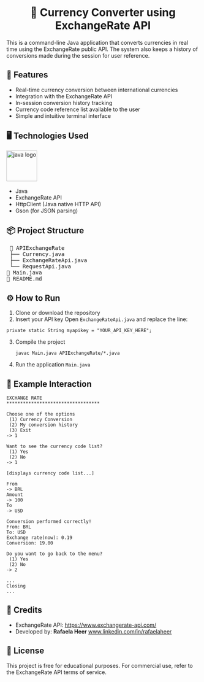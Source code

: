 <h1 align="center">💱 Currency Converter using ExchangeRate API</h1>

This is a command-line Java application that converts currencies in real time using the ExchangeRate public API.
The system also keeps a history of conversions made during the session for user reference.

## 🚀 Features
- Real-time currency conversion between international currencies
- Integration with the ExchangeRate API
- In-session conversion history tracking
- Currency code reference list available to the user
- Simple and intuitive terminal interface


## 🖥️ Technologies Used
<div align="left">
<img src="https://cdn.jsdelivr.net/gh/devicons/devicon@latest/icons/java/java-original-wordmark.svg"height="80" alt="java logo"  />
  <img width="12" />  
  
 - Java
 - ExchangeRate API
 - HttpClient (Java native HTTP API)
 - Gson (for JSON parsing)

## 📦 Project Structure
<pre> 📁 APIExchangeRate
 ├── Currency.java
 ├── ExchangeRateApi.java
 └── RequestApi.java
📄 Main.java
📄 README.md </pre>


## ⚙️ How to Run
1. Clone or download the repository
2. Insert your API key
   Open `ExchangeRateApi.java` and replace the line:
  ```
  private static String myapikey = "YOUR_API_KEY_HERE";
  
  ```
3. Compile the project
   ```
   javac Main.java APIExchangeRate/*.java
   ```
4. Run the application `Main.java`

## 📌 Example Interaction
```
EXCHANGE RATE
**********************************

Choose one of the options
 (1) Currency Conversion
 (2) My conversion history
 (3) Exit
-> 1

Want to see the currency code list?
 (1) Yes
 (2) No
-> 1

[displays currency code list...]

From
-> BRL
Amount
-> 100
To 
-> USD

Conversion performed correctly!
From: BRL
To: USD
Exchange rate(now): 0.19
Conversion: 19.00

Do you want to go back to the menu?
 (1) Yes
 (2) No
-> 2

...
Closing
...

```

## 📘 Credits
- ExchangeRate API: https://www.exchangerate-api.com/
- Developed by: **Rafaela Heer** www.linkedin.com/in/rafaelaheer

## 📄 License
This project is free for educational purposes. For commercial use, refer to the ExchangeRate API terms of service.

